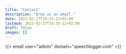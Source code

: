 ```yaml
---
title: "Contact"
description: "Drop us an email."
date: 2023-02-27T19:25:12+02:00
lastmod: 2023-02-27T19:25:12+02:00
draft: false
images: []
---
```


{{< email user="admin" domain="speechlogger.com" >}}
